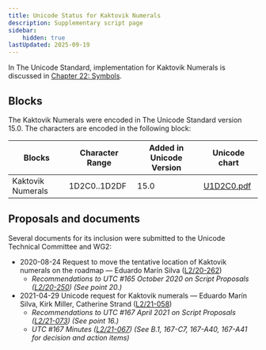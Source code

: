 ```yaml
---
title: Unicode Status for Kaktovik Numerals
description: Supplementary script page
sidebar:
    hidden: true
lastUpdated: 2025-09-19
---
```


In The Unicode Standard, implementation for Kaktovik Numerals is discussed in [Chapter 22: Symbols](https://www.unicode.org/versions/latest/core-spec/chapter-22/#G83753).

## Blocks

The Kaktovik Numerals were encoded in The Unicode Standard version 15.0. The characters are encoded in the following block:

| Blocks | Character Range | Added in Unicode Version | Unicode chart |
| ------ | --------------- | ------------------------ | ------------- |
| Kaktovik Numerals | 1D2C0..1D2DF | 15.0 | [U1D2C0.pdf](https://www.unicode.org/charts/PDF/U1D2C0.pdf) |

## Proposals and documents

Several documents for its inclusion were submitted to the Unicode Technical Committee and WG2:
- 2020-08-24 Request to move the tentative location of Kaktovik numerals on the roadmap — Eduardo Marín Silva ([L2/20-262](http://www.unicode.org/cgi-bin/GetMatchingDocs.pl?L2/20-262))
  - _Recommendations to UTC #165 October 2020 on Script Proposals ([L2/20-250](http://www.unicode.org/L2/L2020/20250-script-adhoc-rept.pdf)) (See point 20.)_
- 2021-04-29 Unicode request for Kaktovik numerals — Eduardo Marín Silva, Kirk Miller, Catherine Strand ([L2/21-058](http://www.unicode.org/cgi-bin/GetMatchingDocs.pl?L2/21-058))
  - _Recommendations to UTC #167 April 2021 on Script Proposals ([L2/21-073](http://www.unicode.org/L2/L2021/21073-script-adhoc-rept.pdf)) (See point 16.)_
  - _UTC #167 Minutes ([L2/21-067](https://www.unicode.org/L2/L2021/21066.htm)) (See B.1, 167-C7, 167-A40, 167-A41 for decision and action items)_
